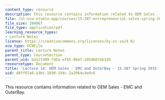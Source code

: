```yaml
---
content_type: resource
description: This resource contains information related to OEM Sales - EMC and OuterBay.
file: /ol-ocw-studio-app/courses/15-387-entrepreneurial-sales-spring-2015/d0ff67a6a3bc1030194c2a2964c4edc6_MIT15_387S15_Lecture14.pdf
file_size: 204867
file_type: application/pdf
learning_resource_types:
- Lecture Notes
license: https://creativecommons.org/licenses/by-nc-sa/4.0/
ocw_type: OCWFile
parent_title: Lecture Notes
parent_type: CourseSection
parent_uid: ba12fd09-fd5a-ef65-064f-20546074b33b
resourcetype: Document
title: 'Lecture 14: OEM Sales - EMC and OuterBay - 15.387 Spring 2015'
uid: d0ff67a6-a3bc-1030-194c-2a2964c4edc6
---
```

This resource contains information related to OEM Sales - EMC and OuterBay.